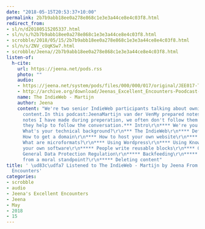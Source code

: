 ```yaml
---
date: "2018-05-15T20:53:37+10:00"
permalink: 2b7b9abb18ee0a278e868c1e3e3a44ce8e4c03f8.html
redirect_from:
- sl/n/d20180515205337.html
- sl/n/s/h2b7b9abb18ee0a278e868c1e3e3a44ce8e4c03f8.html
- scrobble/2018/05/15/2b7b9abb18ee0a278e868c1e3e3a44ce8e4c03f8.html
- sl/n/s/ZNV_cUqKSw7.html
- scrobble/Jeena//2b7b9abb18ee0a278e868c1e3e3a44ce8e4c03f8.html
listen-of:
  h-cite:
    url: https://jeena.net/pods.rss
    photo: ""
    audio:
    - https://jeena.net/system/pods/files/000/000/017/original/JEE017-The-IndieWeb-Martijn.mp3?1526323119
    - http://archive.org/download/Jeenas_Excellent_Encounters-Poodcast-by-Jeena/JEE017-The-IndieWeb-Martijn.mp3
    name: The IndieWeb - Martijn
    author: Jeena
    content: "We're two senior IndieWeb participants talking about owning your own
      content.In this podcast:JeenaMartijn van der VenMy prepared notesThese are the
      notes I have made during preperation, we often don't follow them exactly but
      they help to follow the conversation.*** Intro\r\n**** We're you from?\r\n****
      What's your technical background?\r\n*** The IndieWeb\r\n**** Definition\r\n****
      How to get a domain\r\n**** How to host your own website\r\n**** What are webmentions?\r\n****
      What are microformats?\r\n**** Using Wordpress\r\n**** Using Known\r\n**** Writing
      your own software\r\n***** People write reusable blocks\r\n**** Generations\r\n****
      General Data Protection Regulation\r\n***** Backfeeding\r\n***** What to copy
      from a moral standpoint?\r\n***** Deleting content"
title: ' \ud83c\udfa7 Listened to The IndieWeb - Martijn by Jeena From Jeena''s Excellent
  Encounters'
categories:
- scrobble
- audio
- Jeena's Excellent Encounters
- Jeena
- May
- 2018
- 15
---
```

